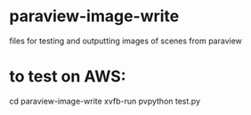# paraview-image-write
files for testing and outputting images of scenes from paraview

# to test on AWS:
cd paraview-image-write
xvfb-run pvpython test.py
